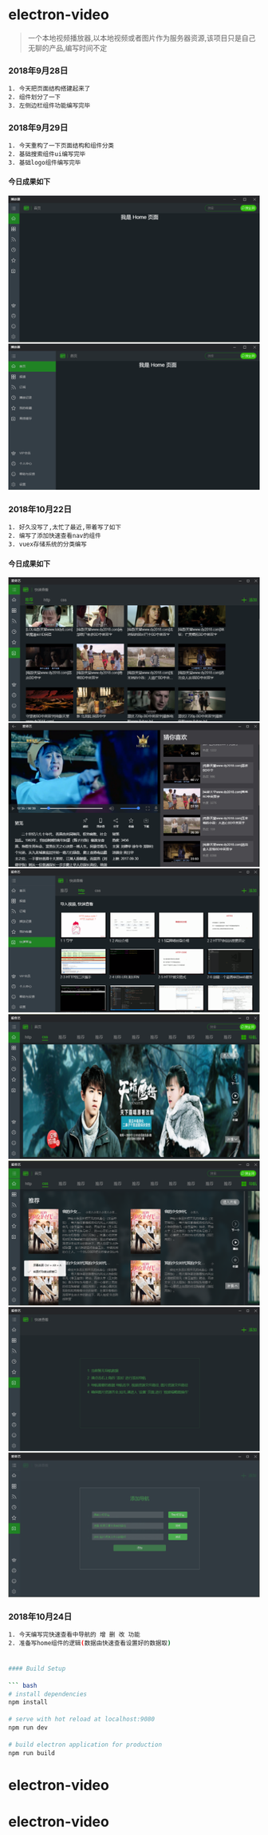 # electron-video

> 一个本地视频播放器,以本地视频或者图片作为服务器资源,该项目只是自己无聊的产品,编写时间不定

### 2018年9月28日
``` bash
1. 今天把页面结构搭建起来了
2. 组件划分了一下
3. 左侧边栏组件功能编写完毕
```

### 2018年9月29日
``` bash
1. 今天重构了一下页面结构和组件分类
2. 基础搜索组件ui编写完毕
3. 基础logo组件编写完毕
```
#### 今日成果如下
![页面基础骨架1](./dist/screenshot/1.png)
![页面基础骨架2](./dist/screenshot/2.png)

### 2018年10月22日
``` bash
1. 好久没写了,太忙了最近,带着写了如下
2. 编写了添加快速查看nav的组件
3. vuex存储系统的分类编写
```
#### 今日成果如下
![组件](./dist/screenshot/3.png)
![组件](./dist/screenshot/4.png)
![组件](./dist/screenshot/5.png)
![组件](./dist/screenshot/6.png)
![组件](./dist/screenshot/7.png)
![组件](./dist/screenshot/8.png)
![组件](./dist/screenshot/9.png)

### 2018年10月24日
``` bash
1. 今天编写完快速查看中导航的 增 删 改 功能
2. 准备写home组件的逻辑(数据由快速查看设置好的数据取)


#### Build Setup

``` bash
# install dependencies
npm install

# serve with hot reload at localhost:9080
npm run dev

# build electron application for production
npm run build


```
# electron-video
# electron-video
